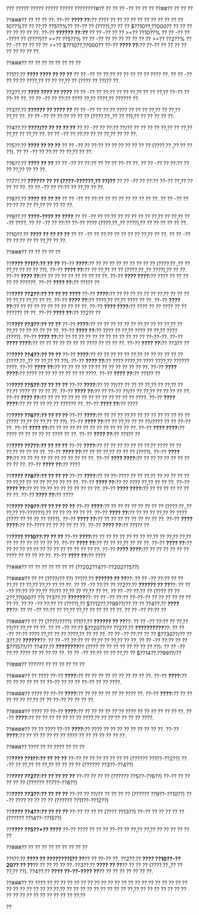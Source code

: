 ??? ????? ????? ????? ????? ????????#?? ?? ?? ?? -?? ?? ?? ??
??##?? ?? ?? ??

??###?? ?? ?? ?? ??:
??-?? **???? ??:**?? ???? ?? ?? ?? ?? ?? ?? ?? ?? ?? ?? ??10??%?? ?? ??,?? ??5??%?? ??-?? ?? (????),?? ?? ?? $??10??,??000?? ?? ?? ?? ?? ?? ?? ?? ??.
??-?? **?????? ??:??**
?? ?? -?? ?? ?? >=?? ??10??%
?? ?? -?? ??-???? ?? (????)?? >=?? ??5??%
?? ?? -?? ?? ?? ?? ?? ?? ?? ?? >=?? ??2??%
?? ?? -?? ?? ?? ?? ?? >=?? $??10??,??000??
??-?? **???? ??:**?? ??-?? ?? ?? ?? ?? ?? ?? ?? ?? ??.

??###?? ?? ?? ?? ?? ?? ?? ?? ??

??1??.?? **???? ???? ?? ?? ??**
??  ?? -?? ?? ??:?? ?? ?? ?? ?? ?? ???? ??.
??  ?? -?? ?? ??:?? ????,?? ?? ?? ??,?? ?? (???? ?? ??)?? ??.

??2??.?? **???? ???? ?? ????**
??  ?? -?? ?? ??:?? ?? ?? ??,?? ?? ?? ??,?? ??-?? ?? ??-?? ??.
??  ?? -?? ?? ??:?? ???? ??,?? ????,?? ?????? ??.

??3??.?? **?????? ?? ???? ??**
??  ?? -?? ?? ??:?? ???? ?? ?? ?? ??,?? ?? ??,?? ??,?? ??.
??  ?? -?? ?? ??:?? ?? ?? ?? (????.??.,?? ?? ??),?? ?? ?? ?? ?? ??.

??4??.?? **????/?? ?? ?? ?? ??**
??  ?? -?? ?? ??:?? ??/?? ?? ?? ?? ?? ??,?? ?? ??,?? ??,?? ?? ??,?? ??.
??  ?? -?? ?? ??:?? ?? ?? ??,?? ?? ?? ??.

??5??.?? **???? ?? ?? ??**
??  ?? -?? ?? ??:?? ?? ?? ?? ?? ?? ?? ?? (????.??.,?? ?? ?? ??).
??  ?? -?? ?? ??:?? ?? ??,?? ?? ??.

??6??.?? **???? ?? ??**
??  ?? -?? ?? ??:?? ?? ?? ?? ??-?? ??.
??  ?? -?? ?? ??:?? ?? ?? ??,?? ?? ?? ??.

??7??.?? **?????? ?? ?? (????-??????,?? ??)??**
??  ?? -?? ?? ??:?? ??-?? ??,?? ?? ?? ?? ??.
??  ?? -?? ?? ??:?? ?? ??,?? ?? ??.

??8??.?? **???? ?? ?? ??**
??  ?? -?? ?? ??:?? ?? ?? ?? ?? ?? ?? ?? ??.
??  ?? -?? ?? ??:?? ?? ?? ??,?? ?? ?? ?? ??.

??9??.?? **????-???? ?? ????**
??  ?? -?? ?? ??:?? ?? ?? ?? ?? ?? ??,?? ?? ??,?? ??-?? ????.
??  ?? -?? ?? ??:?? ??-?? ???? (????.??.,?? ????),?? ?? ?? ?? ?? ?? ??.

??10??.?? **???? ?? ?? ?? ??**
??   ?? -?? ?? ??:?? ?? ?? ?? ?? ??,?? ?? ??.
??   ?? -?? ?? ??:?? ?? ?? ??,?? ?? ??.

??###?? ?? ?? ?? ?? ??

??**???? ??1??:?? ?? ??**
??-?? **????:**?? ?? ?? ?? ?? ?? ?? ?? ?? ?? (????.??.,?? ?? ??,?? ?? ?? ?? ??).
??-?? **???? ??:**?? ?? ??,?? ?? ?? (????.??.,?? ????),?? ?? ??.
??-?? **???? ??:**?? ?? ?? ?? ?? ?? ?? ?? ?? ??.
??-?? **???? ????:**?? ???? ?? ?? ?? ?? ?? ??????.
??-?? **???? ??:**?? ??1?? ??

??**???? ??2??:?? ?? ?? ?? ????**
??-?? **????:**?? ?? ?? ?? ?? ?? ?? ??.?? ?? ?? ?? ?? ??,?? ??,?? ?? ??.
??-?? **???? ??:**?? ????,?? ??,?? ???? ?? ??.
??-?? **???? ??:**?? ?? ?? ?? ?? ?? ?? ?? ?? ?? ??.
??-?? **???? ????:**?? ???? ?? ?? ???? ?? ?? ?????? ?? ??.
??-?? **???? ??:**?? ??2?? ??

??**???? ??3??:?? ?? ??**
??-?? **????:**?? ?? ?? ?? ?? ?? ?? ??.?? ?? ?? ??,?? ?? ??,?? ?? ?? ?? ?? ?? ??.
??-?? **???? ??:**?? ???? ?? ??,?? ???? ?? ??,?? ???? (????).
??-?? **???? ??:**?? ?? ?? ?? ?? ?? ?? ?? ?? ?? ?? ?? ?? ??-??-??.
??-?? **???? ????:**?? ?? ?? ?? ?? ?? ?? ?? ???? ?? ?? ?? ??.
??-?? **???? ??:**?? ??3?? ??

??**???? ??4??:?? ?? ??**
??-?? **????:**?? ?? ?? ?? ?? ?? ??.?? ?? ?? ?? ?? ?? ?? (????.??.,?? ?? ??,?? ?? ??).
??-?? **???? ??:**?? ???? ????,?? ???? ????,?? ?????? ????.
??-?? **???? ??:**?? ?? ?? ?? ?? ?? ?? ?? ?? ?? ?? ?? ?? ??.
??-?? **???? ????:**?? ???? ?? ?? ?? ?? ?? ?? ?? ????.
??-?? **???? ??:**?? ??1?? ??

??**???? ??5??:?? ?? ?? ??**
??-?? **????:**?? ?? ??/?? ?? ?? ?? ??,?? ?? ??,?? ?? ??.?? ???? ?? ?? ?? ??.
??-?? **???? ??:**?? ?? ??-?? ??/?? ?? ??,?? ?? ?? ?? ?? ??.
??-?? **???? ??:**?? ?? ?? ?? ?? ?? ?? ?? ?? ?? ?? ?? ?? ?? ????.
??-?? **???? ????:**?? ?? ?? ?? ?? ?? ?????? ??.
??-?? **???? ??:**?? ????

??**???? ??6??:?? ?? ?? ??**
??-?? **????:**?? ?? ?? ?? ??.?? ?? ?? ?? ?? ?? ?? ?? ?? (???? ??,?? ?? ??,?? ?? ??).
??-?? **???? ??:**?? ?? ??,?? ?? ?? ??/???? ?? ?? ??-?? ??.
??-?? **???? ??:**?? ?? ?? ?? ?? ?? ?? ?? ?? ?? ?? ?? ??.
??-?? **???? ????:**?? ???? ?? ?? ?? ?? ?? ???? ?? ??.
??-?? **???? ??:**?? ??1?? ??

??**???? ??7??:?? ?? ?? ??**
??-?? **????:**?? ?? ?? ?? ?? ?? ?? ??.?? ???? ?? ?? ??.?? ?? ?? ?? ??.
??-?? **???? ??:**?? ?? ?? ??,?? ?? ?? ?? (????).
??-?? **???? ??:**?? ?? ?? ?? ?? ?? ?? ?? ?? ?? ?? ??.
??-?? **???? ????:**?? ?? ?? ?? ?? ?? ?? ?? ?? ?? ??.
??-?? **???? ??:**?? ????

??**???? ??8??:?? ?? ?? ??**
??-?? **????:**?? ?? ??-???? ?? ?? ??.?? ?? ?? ?? ?? ?? ?? ??,?? ?? ?? ?? ??,?? ?? ?? ??.
??-?? **???? ??:**?? ?? ???? ??,?? ?? ?? ??.
??-?? **???? ??:**?? ?? ?? ?? ?? ?? ?? ?? ?? ?? ??.
??-?? **???? ????:**?? ?? ?? ?? ?? ?? ?? ?? ??.
??-?? **???? ??:**?? ????

??**???? ??9??:?? ?? ?? ?? ??**
??-?? **????:**?? ?? ?? ?? ?? ?? ?? ?? ?? (????.??.,?? ??,?? ??-??????).?? ?? ?? ?? ?? ?? ??.
??-?? **???? ??:**?? ?? ?? ?? ??,?? ?? ???? (???? ?? ?? ?? ?? ????).
??-?? **???? ??:**?? ?? ?? ?? ?? ?? ?? ?? ?? ??.
??-?? **???? ????:**?? ??-???? ?? ?? ?? ?? ?? ??.
??-?? **???? ??:**?? ??1?? ??

??**???? ??10??:?? ?? ??**
??-?? **????:**?? ?? ?? ?? ?? ?? ?? ?? ??.?? ?? ??,?? ??,?? ?? ?? ?? ?? ?? ?? ?? ??.
??-?? **???? ??:**?? ?? ?? ??,?? ?? ?? ??.
??-?? **???? ??:**?? ?? ?? ?? ?? ?? ?? ?? ?? ?? ?? ?? ?? ?? ??.
??-?? **???? ????:**?? ?? ?? ?? ?? ?? ?? ???? ?? ?? ?? ?? ??.
??-?? **???? ??:**?? ????

??###?? ?? ?? ?? ?? ?? ?? ?? (??202??4??-??202??5??)

??####?? ?? ?? (????/?? ??)
??1??.?? **?????? ?? ??**??:
??  ?? -?? ??:?? ?? ?? ??,?? ?? ??,?? ??,?? ?? ?? ??.
??  ?? -?? ??:?? ??
??2??.?? **?????? ?? ??**??:
??  ?? -?? ??:?? ?? ??,?? ??/?? ??,?? ?? ??,?? ?? ??.
??  ?? -?? ??:?? ?? (???? ?? ??2??,??000?? ??)
??3??.?? **??????**??:
??  ?? -?? ??:?? ??-??-?? ?? ?? ?? ?? ?? ?? ?? ??.
??  ?? -?? ??:?? ?? (????),?? $??12??.??99??/?? ?? ??
??4??.?? **???? ??**??:
??  ?? -?? ??:?? ?? ??,?? ??,?? ?? ?? ?? ?? ??.
??  ?? -?? ??:?? ??

??####?? ?? ?? (????/????)
??1??.?? **?????? ?? ??**??:
??  ?? -?? ??:?? ?? ??,?? ??/?? ??,?? ?? ??.
??  ?? -?? ??:?? $??20??/??
??2??.?? **??????????**??:
??  ?? -?? ??:?? ???? ??,?? ?? ?? ????,?? ?? ?? ??.
??  ?? -?? ??:?? ?? ?? $??30??/??
??3??.?? **??????**??:
??  ?? -?? ??:?? ?? ??,?? ?? ??,?? ?? ??.
??  ?? -?? ??:?? ?? ?? $??15??/??
??4??.?? **????????**?? (???? ?? ?? ?? ?? ?? ?? ?? ?? ??):
??  ?? -?? ??:?? ???? ?? ?? ?? ?? ??.
??  ?? -?? ??:?? ?? ?? ??,?? ?? $??14??.??99??/??

??###?? ?????? ?? ?? ?? ?? ?? ??

??####?? ?? ????
??-?? **????:**?? ?? ?? ?? ?? ?? ?? ?? ?? ?? ??.
??-?? **????:**?? ?? ?? ?? ?? ?? ?? ??-?? ?? ?? ?? ??-?? ?? ?? ????.

??####?? ???? ??
??-?? **????:**?? ?? ?? ?? ?? ?? ?? ???? ??.
??-?? **????:**?? ?? ?? ?? ?? ?? ??.?? ?? ?? ??-?? ?? ?? ?? ??.

??####?? ???? ??
??-?? **????:**?? ?? ?? ?? ?? ??'?? ???? ?? ?? ?? ?? ?? ?? ??.
??-?? **????:**?? ?? ?? ?? ?? ?? ?? ?? ????.?? ?? ??'?? ?? ?? ?? ????.

??####?? ?? ?? ????
??-?? **????:**?? ???? ?? ?? ?? ?? ?? ?? ?? ?? ??.
??-?? **????:**?? ?? ?? ?? ?? ?? ?? ???? ?? ?? ?? ?? ?? ?? ??.

??###?? ???? ?? ?? ???? ?? ?? ??

??**???? ??1??:?? ?? ?? ??**
??-?? ?? ?? ?? ?? ?? ?? ?? (?????? ??1??-??2??)
??-?? ?? ??,?? ?? ??,?? ?? ?? ?? ?? (?????? ??3??-??4??)

??**???? ??2??:?? ?? ?? ?? ??**
??-?? ?? ?? ?? (?????? ??5??-??6??)
??-?? ?? ?? ?? ?? ?? (?????? ??7??-??8??)

??**???? ??3??:?? ?? ?? ??**
??-?? ?? ??/?? ?? ?? ?? ?? (?????? ??9??-??10??)
??-?? ???? ?? ?? ?? ?? (?????? ??11??-??12??)

??**???? ??4??:?? ?? ?? ??**
??-?? ?? ?? ?? (???? ??13??)
??-?? ?? ?? ?? ?? ?? (?????? ??14??-??15??)

??**???? ??5??+?? ????**
??-?? ???? ?? ?? ??
??-?? ?? ??,?? ??,?? ?? ?? ?? ?? ?? ??

??###?? ?? ?? ?? ?? ?? ?? ?? ?? ??

??1??.?? **???? ?? ????????]?? ??**?? ?? ??-?? ??.
??2??.?? **???? ??10??-??20?? ?? ??**?? ?? ?? ?? ?? ??.
??3??.?? **???? ?? ??**?? ?? ?? ?? (????.??.,?? ?? ??,?? ??).
??4??.?? **???? ??-??-???? ??**?? ?? ?? ?? ?? ?? ?? ??.

??###?? ??
???? ?? ?? ?? ?? ?? ?? ?? ?? ?? ?? ?? ?? ?? ?? ?? ?? ?? ?? ?? ?? ?? ?? ?? ?? ?? ?? ?? ?? ??.?? ?? ?? ?? ?? ?? ?? ?? ?? ?? ??,?? ?? ?? ?? ?? ?? ?? ?? ?? ?? ?? ?? ?? ?? ?? ?? ?? ?? ??.??

??
